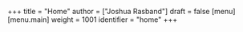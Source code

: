 +++
title = "Home"
author = ["Joshua Rasband"]
draft = false
[menu]
  [menu.main]
    weight = 1001
    identifier = "home"
+++
